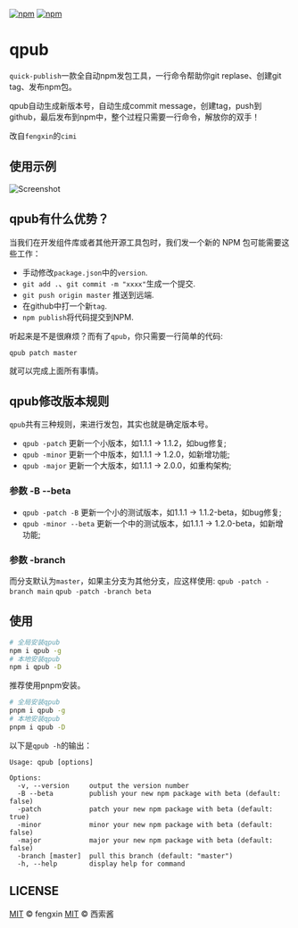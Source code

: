 [![npm](https://img.shields.io/npm/v/qpub.svg)](https://www.npmjs.com/package/qpub)
[![npm](https://img.shields.io/npm/l/qpub.svg)](https://www.npmjs.com/package/qpub)

# qpub
`quick-publish`一款全自动npm发包工具，一行命令帮助你git replase、创建git tag、发布npm包。

qpub自动生成新版本号，自动生成commit message，创建tag，push到github，最后发布到npm中，整个过程只需要一行命令，解放你的双手！

改自`fengxin`的`cimi`

## 使用示例

![Screenshot](./.github/demo.jpg)

## qpub有什么优势？

当我们在开发组件库或者其他开源工具包时，我们发一个新的 NPM 包可能需要这些工作：

* 手动修改`package.json`中的`version`.
* `git add .`、`git commit -m "xxxx"`生成一个提交.
* `git push origin master` 推送到远端.
* 在github中打一个新`tag`.
* `npm publish`将代码提交到NPM.

听起来是不是很麻烦？而有了`qpub`，你只需要一行简单的代码:

`qpub patch master`

就可以完成上面所有事情。

## qpub修改版本规则

`qpub`共有三种规则，来进行发包，其实也就是确定版本号。

* `qpub -patch` 更新一个小版本，如1.1.1 -> 1.1.2，如bug修复;
* `qpub -minor` 更新一个中版本，如1.1.1 -> 1.2.0，如新增功能;
* `qpub -major` 更新一个大版本，如1.1.1 -> 2.0.0，如重构架构;
### 参数 -B --beta
* `qpub -patch -B` 更新一个小的测试版本，如1.1.1 -> 1.1.2-beta，如bug修复;
* `qpub -minor --beta` 更新一个中的测试版本，如1.1.1 -> 1.2.0-beta，如新增功能;

### 参数 -branch
而分支默认为`master`，如果主分支为其他分支，应这样使用:
`qpub -patch -branch main`
`qpub -patch -branch beta`

## 使用

```bash
# 全局安装qpub
npm i qpub -g
# 本地安装qpub
npm i qpub -D
```

推荐使用pnpm安装。
```bash
# 全局安装qpub
pnpm i qpub -g
# 本地安装qpub
pnpm i qpub -D
```

以下是`qpub -h`的输出：

```
Usage: qpub [options]

Options:
  -v, --version     output the version number
  -B --beta         publish your new npm package with beta (default: false)
  -patch            patch your new npm package with beta (default: true)
  -minor            minor your new npm package with beta (default: false)
  -major            major your new npm package with beta (default: false)
  -branch [master]  pull this branch (default: "master")
  -h, --help        display help for command

```

## LICENSE

[MIT](./LICENSE) © fengxin
[MIT](./LICENSE) © 西索酱